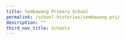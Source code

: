 ```yaml
---
title: Sembawang Primary School
permalink: /school-histories/sembawang-pri/
description: ""
third_nav_title: Schools
---
```


